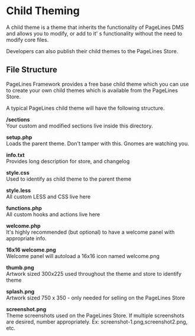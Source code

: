 # Child Theming #

A child theme is a theme that inherits the functionality of PageLines DMS and allows you to modify, or add to it' s functionality without the need to modify core files.

Developers can also publish their child themes to the PageLines Store.

## File Structure ##

PageLines Framework provides a free base child theme which you can use to create your own child themes which is available from the PageLines Store.

A typical PageLines child theme will have the following structure.

**/sections**  
Your custom and modified sections live inside this directory.

**setup.php**  
Loads the parent theme. Don't tamper with this. Gnomes are watching you.

**info.txt**  
Provides long description for store, and changelog

**style.css**  
Used to identify as child theme to the parent theme

**style.less**  
All custom LESS and CSS live here

**functions.php**  
All custom hooks and actions live here

**welcome.php**  
It's highly recommended (but optional) to have a welcome panel with appropriate info.

**16x16 welcome.png**  
Welcome panel will autoload a 16x16 icon named welcome.png

**thumb.png**  
Artwork sized 300x225 used throughout the theme and store to identify theme

**splash.png**  
Artwork sized 750 x 350 - only needed for selling on the PageLines Store

**screenshot.png**  
Theme screenshots used on the PageLines Store. If multiple screenshots are desired, number appropriately. Ex: screenshot-1.png,screenshot2.png, etc.